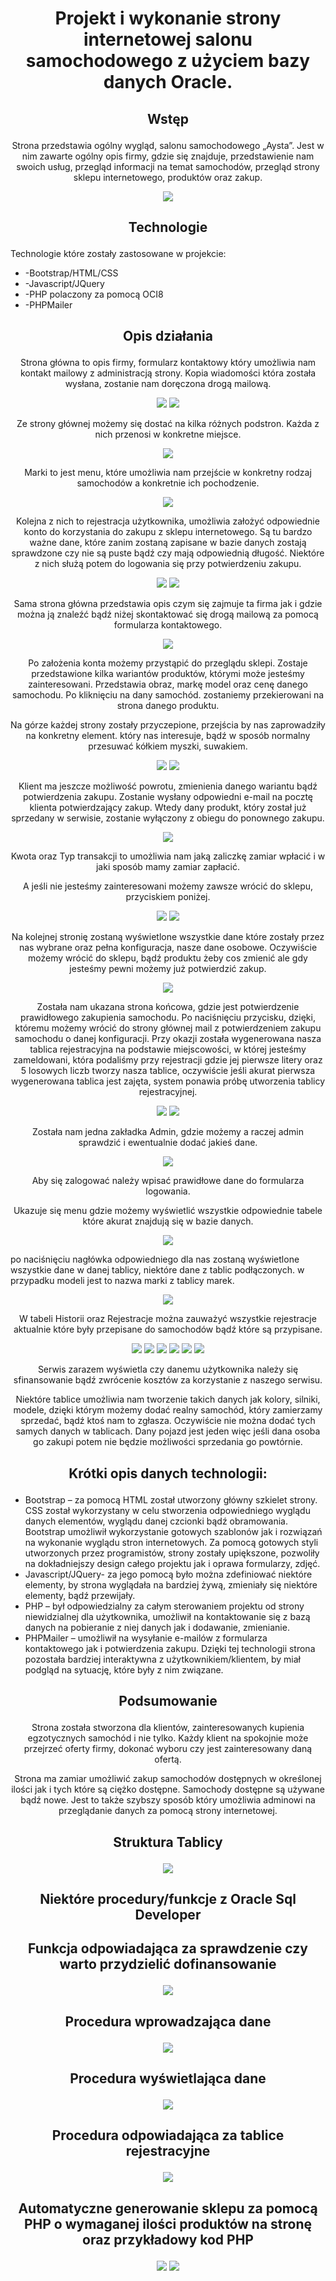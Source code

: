 # <p align="center"> Projekt i wykonanie strony internetowej salonu samochodowego z użyciem bazy danych Oracle.</p>
## <p align="center"> Wstęp</p>

<p align="center"> Strona przedstawia ogólny wygląd, salonu samochodowego „Aysta”.
Jest w nim zawarte ogólny opis firmy, gdzie się znajduje, przedstawienie nam swoich usług, przegląd informacji na temat samochodów, przegląd strony sklepu internetowego, produktów oraz zakup.
</p>
<p align="center">
 <img src="https://user-images.githubusercontent.com/58811103/118012065-f723b480-b350-11eb-9647-b99f3aee26ff.png">
</p>

## <p align="center">Technologie</p>

Technologie które zostały zastosowane w projekcie:

* -Bootstrap/HTML/CSS
*	-Javascript/JQuery
*	-PHP polaczony za pomocą OCI8
*	-PHPMailer


 ## <p align="center">Opis działania</p>

<p align="center">Strona główna to opis firmy, formularz kontaktowy który umożliwia nam kontakt mailowy z administracją strony. Kopia wiadomości która została wysłana, zostanie nam doręczona drogą mailową. </p>

<p align="center">
 <img src="https://user-images.githubusercontent.com/58811103/118012134-09055780-b351-11eb-872a-922cf6cb3b16.png">
  <img src="https://user-images.githubusercontent.com/58811103/118012095-ff7bef80-b350-11eb-8382-c9247e8aa204.png">
</p>



<p align="center">Ze strony głównej możemy się dostać na kilka różnych podstron. Każda z nich przenosi w konkretne miejsce.</p>

<p align="center">
 <img src="https://user-images.githubusercontent.com/58811103/118012180-128ebf80-b351-11eb-9ae9-8a65b1425322.png">
</p>

 
<p align="center">Marki to jest menu, które umożliwia nam przejście w konkretny rodzaj samochodów a konkretnie ich pochodzenie.</p>
 <p align="center">
 <img src="https://user-images.githubusercontent.com/58811103/118012204-1884a080-b351-11eb-97f8-d0d8bc1bc162.png">
</p>  

<p align="center">Kolejna z nich to rejestracja użytkownika, umożliwia założyć odpowiednie konto do korzystania do zakupu z sklepu internetowego. Są tu bardzo ważne dane, które zanim zostaną zapisane w bazie danych zostają sprawdzone czy nie są puste bądź czy mają odpowiednią długość. Niektóre z nich służą potem do logowania się przy potwierdzeniu zakupu.</p>

 <p align="center">
 <img src="https://user-images.githubusercontent.com/58811103/118012233-1fabae80-b351-11eb-99c4-07b44fe3ad95.png">
 <img src="https://user-images.githubusercontent.com/58811103/118012269-29351680-b351-11eb-94e4-36cafe319b18.png">
</p>

<p align="center">Sama strona główna przedstawia opis czym się zajmuje ta firma jak i gdzie można ją znaleźć bądź niżej skontaktować się drogą mailową za pomocą formularza kontaktowego.</p>


 <p align="center">
 <img src="https://user-images.githubusercontent.com/58811103/118012384-4538b800-b351-11eb-90f9-d0a846dca86a.png">
</p>

<p align="center"> Po założenia konta możemy przystąpić do przeglądu sklepi. Zostaje przedstawione kilka wariantów produktów, którymi może jesteśmy zainteresowani. Przedstawia obraz, markę model oraz cenę danego samochodu. Po kliknięciu na dany samochód. zostaniemy przekierowani na strona danego produktu.
</p>
 

<p align="center">Na górze każdej strony zostały przyczepione, przejścia by nas zaprowadziły na konkretny element. który nas interesuje, bądź w sposób normalny przesuwać kółkiem myszki, suwakiem.</p>
<p align="center">
 <img src="https://user-images.githubusercontent.com/58811103/118012491-6a2d2b00-b351-11eb-8649-d5874283ac84.png">
 <img src="https://user-images.githubusercontent.com/58811103/118012529-731dfc80-b351-11eb-9588-9a825cdf340c.png">
</p>

<p align="center"> Klient ma jeszcze możliwość powrotu, zmienienia danego wariantu bądź potwierdzenia zakupu. Zostanie wysłany odpowiedni e-mail na pocztę klienta potwierdzający zakup. Wtedy dany produkt, który został już sprzedany w serwisie, zostanie wyłączony z obiegu do ponownego zakupu.  </p>

<p align="center">
 <img src="https://user-images.githubusercontent.com/58811103/118012513-6e594880-b351-11eb-8854-e0bf07937a66.png">
 
</p>


<p align="center">Kwota oraz Typ transakcji to umożliwia nam jaką zaliczkę zamiar wpłacić i w jaki sposób mamy zamiar zapłacić.</p>



<p align="center"> A jeśli nie jesteśmy zainteresowani możemy zawsze wrócić do sklepu, przyciskiem poniżej.  </p>
<p align="center">
 <img src="https://user-images.githubusercontent.com/58811103/118012563-7e712800-b351-11eb-9d5f-cb1b3aa1cda9.png">
 <img src="https://user-images.githubusercontent.com/58811103/118012588-84ff9f80-b351-11eb-8ee5-d210fbb67d2e.png">
</p>


<p align="center"> Na kolejnej stronię zostaną wyświetlone wszystkie dane które zostały przez nas wybrane oraz pełna konfiguracja, nasze dane osobowe. 
Oczywiście możemy wrócić do sklepu, bądź produktu żeby cos zmienić ale gdy jesteśmy pewni możemy już potwierdzić zakup.</p>


 <p align="center">
 <img src="https://user-images.githubusercontent.com/58811103/118012618-8c26ad80-b351-11eb-8624-20c002750c4f.png">
</p>

 <p align="center">
Została nam ukazana strona końcowa, gdzie jest potwierdzenie prawidłowego zakupienia samochodu. Po naciśnięciu przycisku, dzięki, któremu możemy wrócić do strony głównej mail z potwierdzeniem zakupu samochodu o danej konfiguracji.  Przy okazji została wygenerowana nasza tablica rejestracyjna na podstawie miejscowości, w której jesteśmy zameldowani, która podaliśmy przy rejestracji gdzie jej pierwsze litery oraz 5 losowych liczb tworzy nasza tablice, oczywiście jeśli akurat pierwsza wygenerowana tablica jest zajęta, system ponawia próbę utworzenia tablicy rejestracyjnej.
  </p>
 <p align="center">
 <img src="https://user-images.githubusercontent.com/58811103/118012649-934dbb80-b351-11eb-9477-4faf0a856348.png">
  <img src="https://user-images.githubusercontent.com/58811103/118012836-c1cb9680-b351-11eb-83ed-d505f9f42157.png">
</p>

 <p align="center">
Została nam jedna zakładka Admin, gdzie możemy a raczej admin sprawdzić i ewentualnie dodać jakieś dane.
  </p>
  <p align="center">
 <img src="https://user-images.githubusercontent.com/58811103/118012671-9b0d6000-b351-11eb-8b86-fe31ec9c8f7d.png">
</p> 
  <p align="center">
Aby się zalogować należy wpisać prawidłowe dane do formularza logowania.
    </p>
 
 <p align="center">
Ukazuje się menu gdzie możemy wyświetlić wszystkie odpowiednie tabele które akurat znajdują się w bazie danych. 
  </p>


 <p align="center">
 <img src="https://user-images.githubusercontent.com/58811103/118012709-a2cd0480-b351-11eb-87f6-8cf9aee37e2e.png">
</p> 
 <p align="center">

 po naciśnięciu nagłówka odpowiedniego dla nas zostaną wyświetlone wszystkie dane w danej tablicy, niektóre dane z tablic podłączonych. w przypadku modeli jest to nazwa marki z tablicy marek.
  </p>
 <p align="center">
 <img src="https://user-images.githubusercontent.com/58811103/118012875-ce4fef00-b351-11eb-8317-912b5c44092f.png">
</p> 
  <p align="center">
W tabeli Historii oraz Rejestracje można zauważyć wszystkie rejestracje aktualnie które były przepisane do samochodów bądź które są przypisane.
 </p>
 <p align="center">
 <img src="https://user-images.githubusercontent.com/58811103/118012903-d740c080-b351-11eb-976e-22b3d3f00316.png">
 <img src="https://user-images.githubusercontent.com/58811103/118012914-da3bb100-b351-11eb-993d-3f63eeb56fd1.png">
 <img src="https://user-images.githubusercontent.com/58811103/118012932-df98fb80-b351-11eb-9c94-e8873f689a4a.png">
 <img src="https://user-images.githubusercontent.com/58811103/118012954-e4f64600-b351-11eb-8833-711efbf137c2.png">
 <img src="https://user-images.githubusercontent.com/58811103/118012970-ea539080-b351-11eb-901b-74352ea048d4.png">
 <img src="https://user-images.githubusercontent.com/58811103/118012992-f2133500-b351-11eb-940a-6bd02b89ea97.png">
</p> 
 <p align="center">
Serwis zarazem wyświetla czy danemu użytkownika należy się sfinansowanie bądź zwrócenie kosztów za korzystanie z naszego serwisu.
</p>
<p align="center">
Niektóre tablice umożliwia nam tworzenie takich danych jak kolory, silniki, modele, dzięki którym możemy dodać realny samochód, który zamierzamy sprzedać, bądź ktoś nam to zgłasza. Oczywiście nie można dodać tych samych danych w tablicach. Dany pojazd jest jeden więc jeśli dana osoba go zakupi potem nie będzie możliwości sprzedania go powtórnie.
</p>

## <p align="center"> Krótki opis danych technologii: </p>

*	Bootstrap – za pomocą HTML został utworzony główny szkielet strony. CSS został wykorzystany w celu stworzenia odpowiedniego wyglądu danych elementów, wyglądu danej czcionki bądź obramowania. Bootstrap umożliwił wykorzystanie gotowych szablonów jak i rozwiązań na wykonanie wyglądu stron internetowych. Za pomocą gotowych styli utworzonych przez programistów, strony zostały upiększone, pozwoliły na dokładniejszy design całego projektu jak i oprawa formularzy, zdjęć.
*	Javascript/JQuery- za jego pomocą było można zdefiniować niektóre elementy, by strona wyglądała na bardziej żywą, zmieniały się niektóre elementy, bądź przewijały. 
*	PHP – był odpowiedzialny za całym sterowaniem projektu od strony niewidzialnej dla użytkownika, umożliwił na kontaktowanie się z bazą danych na pobieranie z niej danych jak i dodawanie, zmienianie.
*	PHPMailer – umożliwił na wysyłanie e-mailów z formularza kontaktowego jak i potwierdzenia zakupu. Dzięki tej technologii strona pozostała bardziej interaktywna z użytkownikiem/klientem, by miał podgląd na sytuację, które były z nim związane.

## <p align="center">Podsumowanie </p>

 <p align="center">Strona została stworzona dla klientów, zainteresowanych kupienia egzotycznych samochód i nie tylko. Każdy klient na spokojnie może przejrzeć oferty firmy, dokonać wyboru czy jest zainteresowany daną ofertą. </p>
 <p align="center">Strona ma zamiar umożliwić zakup samochodów dostępnych w określonej ilości jak i tych które są ciężko dostępne. Samochody dostępne są używane bądź nowe. Jest to także szybszy sposób który umożliwia adminowi na przeglądanie danych za pomocą strony internetowej. </p>

## <p align="center">Struktura Tablicy </p>

 <p align="center">
 <img src="https://user-images.githubusercontent.com/58811103/118013035-fb9c9d00-b351-11eb-8ca3-e04e54ad981c.png">
</p>

## <p align="center">Niektóre procedury/funkcje z Oracle Sql Developer </p>

## <p align="center">Funkcja odpowiadająca za sprawdzenie czy warto przydzielić dofinansowanie</p>

 <p align="center">
 <img src="https://user-images.githubusercontent.com/58811103/118013079-03f4d800-b352-11eb-8867-35942f98cb59.png">
</p>

## <p align="center"> Procedura wprowadzająca dane</p>

 <p align="center">
 <img src="https://user-images.githubusercontent.com/58811103/118013095-06efc880-b352-11eb-8ba9-791b7a6eed99.png">
</p>

## <p align="center"> Procedura wyświetlająca dane</p>

 <p align="center">
 <img src="https://user-images.githubusercontent.com/58811103/118013110-0bb47c80-b352-11eb-88b8-17c28c5a109e.png">
</p>

## <p align="center"> Procedura odpowiadająca za tablice rejestracyjne </p>

 <p align="center">
 <img src="https://user-images.githubusercontent.com/58811103/118013126-11aa5d80-b352-11eb-9ea5-664d42dc1490.png">
</p>

## <p align="center">Automatyczne generowanie sklepu za pomocą PHP o wymaganej ilości produktów na stronę oraz przykładowy kod PHP <p> 
 
 <p align="center">
 <img src="https://user-images.githubusercontent.com/58811103/118013143-17a03e80-b352-11eb-9f93-46d2ebb0a822.png">
 <img src="https://user-images.githubusercontent.com/58811103/118013160-1c64f280-b352-11eb-9cb2-850552e38940.png">
</p>

